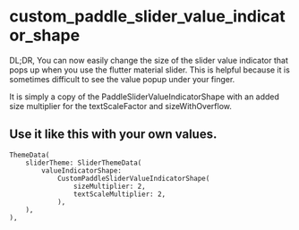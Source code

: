 # custom_paddle_slider_value_indicator_shape

DL;DR, You can now easily change the size of the slider value indicator that pops up when you use the flutter material slider. This is helpful because it is sometimes difficult to see the value popup under your finger.

It is simply a copy of the PaddleSliderValueIndicatorShape with an added size multiplier for the textScaleFactor and sizeWithOverflow.


## Use it like this with your own values.
    ThemeData(
        sliderTheme: SliderThemeData(
            valueIndicatorShape:
                CustomPaddleSliderValueIndicatorShape(
                    sizeMultiplier: 2,
                    textScaleMultiplier: 2,
                ),
        ),
    ),

